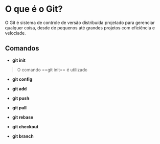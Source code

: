 # O que é o Git?
O Git é sistema de controle de versão distribuída projetado para gerenciar qualquer coisa, desde de pequenos até grandes projetos com eficiência e velociade.

## Comandos

- **git init**
>O comando ==git init== é utilizado
	
- **git config**
>
- **git add**
>
- **git push**
>
- **git pull**
>
- **git rebase**
>
- **git checkout**
>
- **git branch**
>